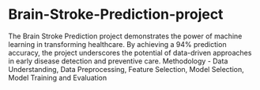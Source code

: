 # Brain-Stroke-Prediction-project
The Brain Stroke Prediction project demonstrates the power of machine learning in transforming healthcare. By achieving a 94% prediction accuracy, the project underscores the potential of data-driven approaches in early disease detection and preventive care.
Methodology - Data Understanding, Data Preprocessing, Feature Selection, Model Selection, Model Training and Evaluation
